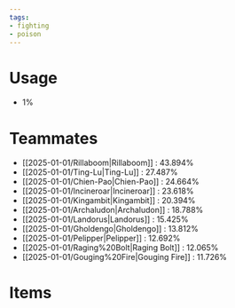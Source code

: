 ```yaml
---
tags:
- fighting
- poison
---
```

# Usage
- 1%
# Teammates
- [[2025-01-01/Rillaboom|Rillaboom]] : 43.894%
- [[2025-01-01/Ting-Lu|Ting-Lu]] : 27.487%
- [[2025-01-01/Chien-Pao|Chien-Pao]] : 24.664%
- [[2025-01-01/Incineroar|Incineroar]] : 23.618%
- [[2025-01-01/Kingambit|Kingambit]] : 20.394%
- [[2025-01-01/Archaludon|Archaludon]] : 18.788%
- [[2025-01-01/Landorus|Landorus]] : 15.425%
- [[2025-01-01/Gholdengo|Gholdengo]] : 13.812%
- [[2025-01-01/Pelipper|Pelipper]] : 12.692%
- [[2025-01-01/Raging%20Bolt|Raging Bolt]] : 12.065%
- [[2025-01-01/Gouging%20Fire|Gouging Fire]] : 11.726%
# Items